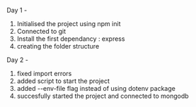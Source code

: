 Day 1 -
  1. Initialised the project using npm init
  2. Connected to git
  3. Install the first dependancy : express
  4. creating the folder structure

Day 2 -
  1. fixed import errors
  2. added script to start the project
  3. added --env-file flag instead of using dotenv package
  4. succesfully started the project and connected to mongodb